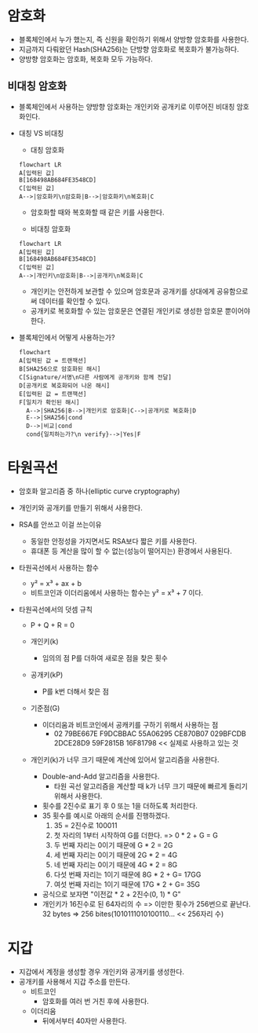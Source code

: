 # 암호화

- 블록체인에서 누가 했는지, 즉 신원을 확인하기 위해서 양방향 암호화를 사용한다.
- 지금까지 다뤄왔던 Hash(SHA256)는 단방향 암호화로 복호화가 불가능하다.
- 양방향 암호화는 암호화, 복호화 모두 가능하다.

## 비대칭 암호화

- 블록체인에서 사용하는 양방향 암호화는 개인키와 공개키로 이루어진 비대칭 암호화인다.

- 대칭 VS 비대칭

  - 대칭 암호화

  ```mermaid
  flowchart LR
  A[입력된 값]
  B[168498AB684FE3548CD]
  C[입력된 값]
  A-->|암호화키\n암호화|B-->|암호화키\n복호화|C
  ```

  - 암호화할 때와 복호화할 때 같은 키를 사용한다.

  - 비대칭 암호화

  ```mermaid
  flowchart LR
  A[입력된 값]
  B[168498AB684FE3548CD]
  C[입력된 값]
  A-->|개인키\n암호화|B-->|공개키\n복호화|C
  ```

  - 개인키는 안전하게 보관할 수 있으며 암호문과 공개키를 상대에게 공유함으로써 데이터를 확인할 수 있다.
  - 공개키로 복호화할 수 있는 암호문은 연결된 개인키로 생성한 암호문 뿐이어야 한다.

- 블록체인에서 어떻게 사용하는가?

  ```mermaid
  flowchart
  A[입력된 값 = 트랜잭션]
  B[SHA256으로 암호화된 해시]
  C[Signature/서명\n다른 사람에게 공개키와 함께 전달]
  D[공개키로 복호화되어 나온 해시]
  E[입력된 값 = 트랜잭션]
  F[일치가 확인된 해시]
    A-->|SHA256|B-->|개인키로 암호화|C-->|공개키로 복호화|D
    E-->|SHA256|cond
    D-->|비교|cond
    cond{일치하는가?\n verify}-->|Yes|F
  ```

# 타원곡선

- 암호화 알고리즘 중 하나(elliptic curve cryptography)
- 개인키와 공개키를 만들기 위해서 사용한다.
- RSA를 안쓰고 이걸 쓰는이유

  - 동일한 안정성을 가지면서도 RSA보다 짧은 키를 사용한다.
  - 휴대폰 등 계산을 많이 할 수 없는(성능이 떨어지는) 환경에서 사용된다.

- 타원곡선에서 사용하는 함수

  - y² = x³ + ax + b
  - 비트코인과 이더리움에서 사용하는 함수는 y² = x³ + 7 이다.

- 타원곡선에서의 덧셈 규칙

  - P + Q + R = 0

  - 개인키(k)

    - 임의의 점 P를 더하여 새로운 점을 찾은 횟수

  - 공개키(kP)

    - P를 k번 더해서 찾은 점

  - 기준점(G)

    - 이더리움과 비트코인에서 공캐키를 구하기 위해서 사용하는 점
      - 02 79BE667E F9DCBBAC 55A06295 CE870B07 029BFCDB 2DCE28D9 59F2815B 16F81798 << 실제로 사용하고 있는 것

  - 개인키(k)가 너무 크기 때문에 계산에 있어서 알고리즘을 사용한다.
    - Double-and-Add 알고리즘을 사용한다.
      - 타원 곡선 알고리즘을 계산할 때 k가 너무 크기 때문에 빠르게 돌리기 위해서 사용한다.
    - 횟수를 2진수로 표기 후 0 또는 1을 더하도록 처리한다.
    - 35 횟수를 예시로 아래의 순서를 진행하겠다.
      1. 35 = 2진수로 100011
      2. 첫 자리의 1부터 시작하여 G를 더한다. => 0 \* 2 + G = G
      3. 두 번째 자리는 0이기 때문에 G \* 2 = 2G
      4. 세 번째 자리는 0이기 때문에 2G \* 2 = 4G
      5. 네 번째 자리는 0이기 때문에 4G \* 2 = 8G
      6. 다섯 번째 자리는 1이기 때문에 8G \* 2 + G= 17GG
      7. 여섯 번째 자리는 1이기 때문에 17G \* 2 + G= 35G
    - 공식으로 보자면 "이전값 \* 2 + 2진수(0, 1) \* G"
    - 개인키가 16진수로 된 64자리의 수 => 이만한 횟수가 256번으로 끝난다. 32 bytes => 256 bites(1010111010100110... << 256자리 수)

# 지갑

- 지갑에서 계정을 생성할 경우 개인키와 공개키를 생성한다.
- 공개키를 사용해서 지갑 주소를 만든다.
  - 비트코인
    - 암호화를 여러 번 거친 후에 사용한다.
  - 이더리움
    - 뒤에서부터 40자만 사용한다.
